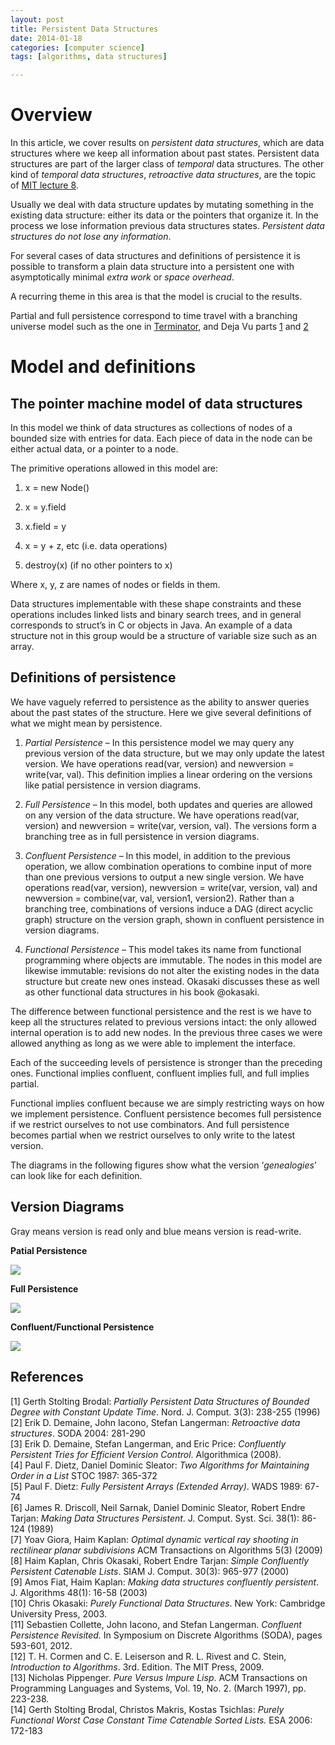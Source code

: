 ```yaml
---
layout: post
title: Persistent Data Structures
date: 2014-01-18
categories: [computer science]
tags: [algorithms, data structures]

---
```


Overview
========

In this article, we cover results on *persistent data structures*,
which are data structures where we keep all information about past
states. Persistent data structures are part of the larger class of
*temporal* data structures. The other kind of *temporal data structures*,
*retroactive data structures*, are the topic of [MIT lecture
8](http://courses.csail.mit.edu/6.851/spring12/lectures/L08.html).

Usually we deal with data structure updates by mutating something in the
existing data structure: either its data or the pointers that organize
it. In the process we lose information previous data structures states.
*Persistent data structures do not lose any information*.

For several cases of data structures and definitions of persistence it
is possible to transform a plain data structure into a persistent one
with asymptotically minimal *extra work* or *space overhead*.

A recurring theme in this area is that the model is crucial to the
results.

Partial and full persistence correspond to time travel with a branching
universe model such as the one in
[Terminator](http://www.imdb.com/title/tt0103064/), and Deja Vu parts
[1](http://www.imdb.com/title/tt0453467) and
[2](http://www.youtube.com/watch?v=oHg5SJYRHA0)

Model and definitions
=====================

The pointer machine model of data structures
--------------------------------------------

In this model we think of data structures as collections of nodes of a
bounded size with entries for data. Each piece of data in the node can
be either actual data, or a pointer to a node.

The primitive operations allowed in this model are:

1.  <span>x = new Node()</span>

2.  <span>x = y.field</span>

3.  <span>x.field = y</span>

4.  <span>x = y + z</span>, etc (i.e. data operations)

5.  <span>destroy(x)</span> (if no other pointers to <span>x</span>)

Where <span>x</span>, <span>y</span>, <span>z</span> are names of nodes
or fields in them.

Data structures implementable with these shape constraints and these
operations includes linked lists and binary search trees, and in general
corresponds to <span>struct</span>’s in C or objects in Java. An example
of a data structure not in this group would be a structure of variable
size such as an array.

Definitions of persistence
--------------------------

We have vaguely referred to persistence as the ability to answer queries
about the past states of the structure. Here we give several definitions
of what we might mean by persistence.

1.  <span>*Partial Persistence*</span> – In this persistence model we
    may query any previous version of the data structure, but we may
    only update the latest version. We have operations <span>read(var,
    version)</span> and <span>newversion = write(var, val)</span>. This
    definition implies a linear ordering on the versions like
    patial persistence in version diagrams.

2.  <span>*Full Persistence*</span> – In this model, both updates and
    queries are allowed on any version of the data structure. We have
    operations <span>read(var, version)</span> and <span>newversion =
    write(var, version, val)</span>. The versions form a branching tree
    as in full persistence in version diagrams.

3.  <span>*Confluent Persistence*</span> – In this model, in addition to
    the previous operation, we allow combination operations to combine
    input of more than one previous versions to output a new single
    version. We have operations <span>read(var, version)</span>,
    <span>newversion = write(var, version, val)</span> and
    <span>newversion = combine(var, val, version1, version2)</span>.
    Rather than a branching tree, combinations of versions induce a DAG
    (direct acyclic graph) structure on the version graph, shown
    in confluent persistence in version diagrams.

4.  <span>*Functional Persistence*</span> – This model takes its name
    from functional programming where objects are immutable. The nodes
    in this model are likewise immutable: revisions do not alter the
    existing nodes in the data structure but create new ones instead.
    Okasaki discusses these as well as other functional data structures
    in his book @okasaki.

The difference between functional persistence and the rest is we have to
keep all the structures related to previous versions intact: the only
allowed internal operation is to add new nodes. In the previous three
cases we were allowed anything as long as we were able to implement the
interface.

Each of the succeeding levels of persistence is stronger than the
preceding ones. Functional implies confluent, confluent implies full,
and full implies partial.

Functional implies confluent because we are simply restricting ways on
how we implement persistence. Confluent persistence becomes full
persistence if we restrict ourselves to not use combinators. And full
persistence becomes partial when we restrict ourselves to only write to
the latest version.

The diagrams in the following figures show what the version
‘*genealogies*’ can look like for each definition.

Version Diagrams
---
Gray means version is read only and blue means version is read-write.

**Patial Persistence** ![](http://sungsoo.github.com/images/partial.png)
**Full Persistence** ![](http://sungsoo.github.com/images/fullpersistence.png)**Confluent/Functional Persistence** ![](http://sungsoo.github.com/images/confluent.png) 

References
---

[1] Gerth Stolting Brodal: *Partially Persistent Data Structures of Bounded
Degree with Constant Update Time*. Nord. J. Comput. 3(3): 238-255 (1996)  
[2] Erik D. Demaine, John Iacono, Stefan Langerman: *Retroactive data
structures*. SODA 2004: 281-290  
[3] Erik D. Demaine, Stefan Langerman, and Eric Price: *Confluently
Persistent Tries for Efficient Version Control*. Algorithmica (2008).  
[4] Paul F. Dietz, Daniel Dominic Sleator: *Two Algorithms for Maintaining
Order in a List* STOC 1987: 365-372  
[5] Paul F. Dietz: *Fully Persistent Arrays (Extended Array)*. WADS 1989:
67-74  
[6] James R. Driscoll, Neil Sarnak, Daniel Dominic Sleator, Robert Endre
Tarjan: *Making Data Structures Persistent*. J. Comput. Syst. Sci.
38(1): 86-124 (1989)  
[7] Yoav Giora, Haim Kaplan: *Optimal dynamic vertical ray shooting in
rectilinear planar subdivisions* ACM Transactions on Algorithms 5(3)
(2009)  
[8] Haim Kaplan, Chris Okasaki, Robert Endre Tarjan: *Simple Confluently
Persistent Catenable Lists*. SIAM J. Comput. 30(3): 965-977 (2000)  
[9] Amos Fiat, Haim Kaplan: *Making data structures confluently persistent*.
J. Algorithms 48(1): 16-58 (2003)  
[10] Chris Okasaki: *Purely Functional Data Structures*. New York: Cambridge
University Press, 2003.  
[11] Sebastien Collette, John Iacono, and Stefan Langerman. *Confluent
Persistence Revisited.* In Symposium on Discrete Algorithms (SODA),
pages 593-601, 2012.  
[12] T. H. Cormen and C. E. Leiserson and R. L. Rivest and C. Stein,
*Introduction to Algorithms*. 3rd. Edition. The MIT Press, 2009.  
[13] Nicholas Pippenger. *Pure Versus Impure Lisp*. ACM Transactions on
Programming Languages and Systems, Vol. 19, No. 2. (March 1997), pp.
223-238.  
[14] Gerth Stolting Brodal, Christos Makris, Kostas Tsichlas: *Purely
Functional Worst Case Constant Time Catenable Sorted Lists.* ESA 2006:
172-183

